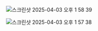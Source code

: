 ![스크린샷 2025-04-03 오후 1 58 39](https://github.com/user-attachments/assets/7b63b8e8-e852-4802-9f13-8b47617b1fcf)

![스크린샷 2025-04-03 오후 1 57 38](https://github.com/user-attachments/assets/78354ad9-8cbb-4873-b0c7-937516425c31)
